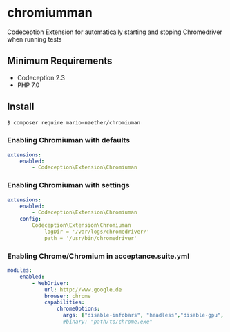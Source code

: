 # chromiumman
Codeception Extension for automatically starting and stoping Chromedriver when running tests

## Minimum Requirements

- Codeception 2.3
- PHP 7.0

## Install
```bash
$ composer require mario-naether/chromiuman
```

### Enabling Chromiuman with defaults

```yaml
extensions:
    enabled: 
        - Codeception\Extension\Chromiuman
```

### Enabling Chromiuman with settings

```yaml
extensions:
    enabled: 
        - Codeception\Extension\Chromiuman
    config: 
        Codeception\Extension\Chromiuman
            logDir = '/var/logs/chromedriver/'
            path = '/usr/bin/chromedriver'
```


### Enabling Chrome/Chromium in acceptance.suite.yml

```yaml
modules:
    enabled:
        - WebDriver:
            url: http://www.google.de
            browser: chrome
            capabilities:
                chromeOptions:
                  args: ["disable-infobars", "headless","disable-gpu", "window-size=1920x1080"]
                  #binary: "path/to/chrome.exe"
```